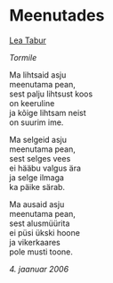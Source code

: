 # Meenutades

[Lea Tabur](./)

_Tormile_

Ma lihtsaid asju  
meenutama pean,  
sest palju lihtsust koos  
on keeruline  
ja kõige lihtsam neist  
on suurim ime.

Ma selgeid asju  
meenutama pean,  
sest selges vees  
ei hääbu valgus ära  
ja selge ilmaga  
ka päike särab.

Ma ausaid asju  
meenutama pean,  
sest alusmüürita  
ei püsi ükski hoone  
ja vikerkaares  
pole musti toone.

_4. jaanuar 2006_

